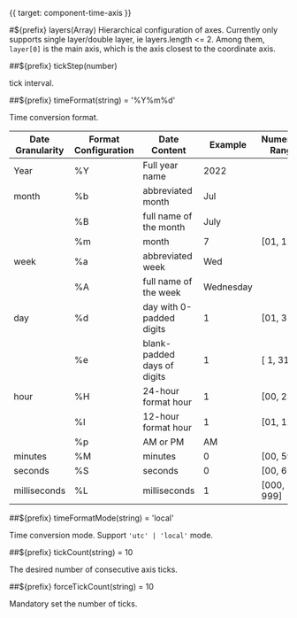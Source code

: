 {{ target: component-time-axis }}

<!-- ICartesianTimeAxisSpec -->

#${prefix} layers(Array)
Hierarchical configuration of axes. Currently only supports single layer/double layer, ie layers.length <= 2.
Among them, `layer[0]` is the main axis, which is the axis closest to the coordinate axis.

##${prefix} tickStep(number)

tick interval.

##${prefix} timeFormat(string) = '%Y%m%d'

Time conversion format.

| **Date Granularity** | **Format Configuration** | **Date Content**            | **Example** | **Numerical Range** |
| -------------------- | ------------------------ | --------------------------- | ----------- | ------------------- |
| Year                 | %Y                       | Full year name              | 2022        |                     |
| month                | %b                       | abbreviated month           | Jul         |                     |
|                      | %B                       | full name of the month      | July        |                     |
|                      | %m                       | month                       | 7           | [01, 12]            |
| week                 | %a                       | abbreviated week            | Wed         |                     |
|                      | %A                       | full name of the week       | Wednesday   |                     |
| day                  | %d                       | day with 0-padded digits    | 1           | [01, 31]            |
|                      | %e                       | blank-padded days of digits | 1           | [ 1, 31]            |
| hour                 | %H                       | 24-hour format hour         | 1           | [00, 23]            |
|                      | %I                       | 12-hour format hour         | 1           | [01, 12]            |
|                      | %p                       | AM or PM                    | AM          |                     |
| minutes              | %M                       | minutes                     | 0           | [00, 59]            |
| seconds              | %S                       | seconds                     | 0           | [00, 61]            |
| milliseconds         | %L                       | milliseconds                | 1           | [000, 999]          |

##${prefix} timeFormatMode(string) = 'local'

Time conversion mode. Support `'utc' | 'local'` mode.

##${prefix} tickCount(string) = 10

The desired number of consecutive axis ticks.

##${prefix} forceTickCount(string) = 10

Mandatory set the number of ticks.
